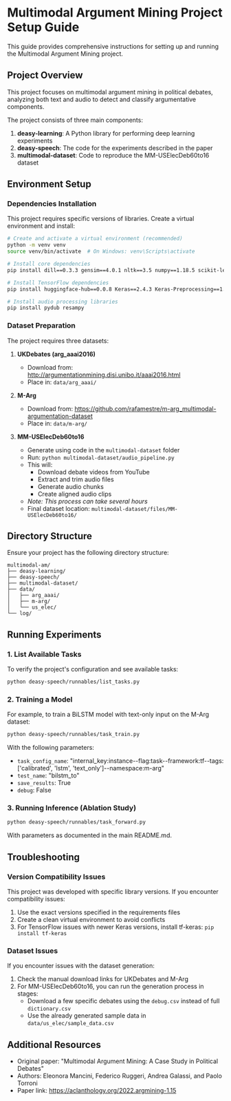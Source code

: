 # Multimodal Argument Mining Project Setup Guide

This guide provides comprehensive instructions for setting up and running the Multimodal Argument Mining project.

## Project Overview

This project focuses on multimodal argument mining in political debates, analyzing both text and audio to detect and classify argumentative components.

The project consists of three main components:
1. **deasy-learning**: A Python library for performing deep learning experiments
2. **deasy-speech**: The code for the experiments described in the paper
3. **multimodal-dataset**: Code to reproduce the MM-USElecDeb60to16 dataset

## Environment Setup

### Dependencies Installation

This project requires specific versions of libraries. Create a virtual environment and install:

```bash
# Create and activate a virtual environment (recommended)
python -m venv venv
source venv/bin/activate  # On Windows: venv\Scripts\activate

# Install core dependencies
pip install dill==0.3.3 gensim==4.0.1 nltk==3.5 numpy==1.18.5 scikit-learn==0.24.0 scipy==1.4.1 simplejson==3.17.2 tqdm==4.56.0

# Install TensorFlow dependencies
pip install huggingface-hub==0.0.8 Keras==2.4.3 Keras-Preprocessing==1.1.2 tensorflow-addons==0.11.2 tensorflow-gpu==2.3.0 tensorflow-probability==0.11.1 tokenizers==0.10.2 transformers==4.6.1

# Install audio processing libraries
pip install pydub resampy
```

### Dataset Preparation

The project requires three datasets:

1. **UKDebates (arg_aaai2016)**
   - Download from: http://argumentationmining.disi.unibo.it/aaai2016.html
   - Place in: `data/arg_aaai/`

2. **M-Arg**
   - Download from: https://github.com/rafamestre/m-arg_multimodal-argumentation-dataset
   - Place in: `data/m-arg/`

3. **MM-USElecDeb60to16**
   - Generate using code in the `multimodal-dataset` folder
   - Run: `python multimodal-dataset/audio_pipeline.py`
   - This will:
     - Download debate videos from YouTube
     - Extract and trim audio files
     - Generate audio chunks
     - Create aligned audio clips
   - *Note: This process can take several hours*
   - Final dataset location: `multimodal-dataset/files/MM-USElecDeb60to16/`

## Directory Structure

Ensure your project has the following directory structure:

```
multimodal-am/
├── deasy-learning/
├── deasy-speech/
├── multimodal-dataset/
├── data/
│   ├── arg_aaai/
│   ├── m-arg/
│   └── us_elec/
└── log/
```

## Running Experiments

### 1. List Available Tasks

To verify the project's configuration and see available tasks:

```bash
python deasy-speech/runnables/list_tasks.py
```

### 2. Training a Model

For example, to train a BiLSTM model with text-only input on the M-Arg dataset:

```bash
python deasy-speech/runnables/task_train.py
```

With the following parameters:
- `task_config_name`: "internal_key:instance--flag:task--framework:tf--tags:['calibrated', 'lstm', 'text_only']--namespace:m-arg"
- `test_name`: "bilstm_to"
- `save_results`: True
- `debug`: False

### 3. Running Inference (Ablation Study)

```bash
python deasy-speech/runnables/task_forward.py
```

With parameters as documented in the main README.md.

## Troubleshooting

### Version Compatibility Issues

This project was developed with specific library versions. If you encounter compatibility issues:

1. Use the exact versions specified in the requirements files
2. Create a clean virtual environment to avoid conflicts
3. For TensorFlow issues with newer Keras versions, install tf-keras: `pip install tf-keras`

### Dataset Issues

If you encounter issues with the dataset generation:

1. Check the manual download links for UKDebates and M-Arg
2. For MM-USElecDeb60to16, you can run the generation process in stages:
   - Download a few specific debates using the `debug.csv` instead of full `dictionary.csv`
   - Use the already generated sample data in `data/us_elec/sample_data.csv`

## Additional Resources

- Original paper: "Multimodal Argument Mining: A Case Study in Political Debates"
- Authors: Eleonora Mancini, Federico Ruggeri, Andrea Galassi, and Paolo Torroni
- Paper link: https://aclanthology.org/2022.argmining-1.15
 
